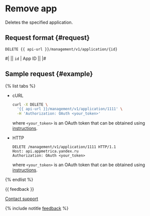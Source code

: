 # Remove app

Deletes the specified application.

## Request format {#request}

```
DELETE {{ api-url }}/management/v1/application/{id}
```

#|
|| `id` | App ID ||
|#

## Sample request {#example}

{% list tabs %}

- cURL

   ```bash translate=no
   curl -X DELETE \
     '{{ api-url }}/management/v1/application/1111' \
     -H 'Authorization: OAuth <your_token>'
   ```

   where `<your_token>` is an OAuth token that can be obtained using [instructions](../../intro/authorization.md#get-oauth-token).

- HTTP

   ```http translate=no
   DELETE /management/v1/application/1111 HTTP/1.1
   Host: api.appmetrica.yandex.ru
   Authorization: OAuth <your_token>
   ```

   where `<your_token>` is an OAuth token that can be obtained using [instructions](../../intro/authorization.md#get-oauth-token).

{% endlist %}

{{ feedback }}

<a href="../../../troubleshooting/feedback-new">
  <span class="button">Contact support</span>
</a>

{% include notitle [feedback](../../../_includes/feedback-button.md) %}
